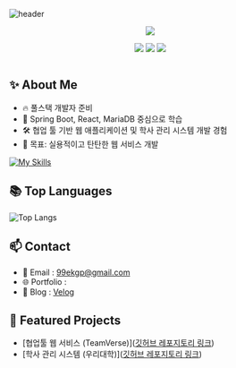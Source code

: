 <!--
## [![Typing SVG](https://readme-typing-svg.herokuapp.com?font=Fira+Code&size=24&pause=1000&color=#000075&center=true&vCenter=true&multiline=true&width=600&height=100&lines=안녕하세요+:+끊임없이+배우고+실천하는+신입+개발자+변다혜입니다.)](https://git.io/typing-svg)
<p align="center">
  <img src="https://img.shields.io/badge/Java-ED8B00?style=for-the-badge&logo=java&logoColor=white"/> 
  <img src="https://img.shields.io/badge/Spring Boot-6DB33F?style=for-the-badge&logo=spring-boot&logoColor=white"/> 
  <img src="https://img.shields.io/badge/React-61DAFB?style=for-the-badge&logo=react&logoColor=black"/>
</p>

<p align="center">
  <img src="https://komarev.com/ghpvc/?username=dkdltl99&style=flat-square&color=#000075" alt=""/>
</p>
-->

![header](https://capsule-render.vercel.app/api?type=waving&color=0:#000075,100:89F7FE&height=200&section=header&text=Hi+I'm+변다혜&fontSize=40&fontColor=ffffff)

<p align="center">
  <img src="https://readme-typing-svg.herokuapp.com?font=Fira+Code&size=20&pause=1000&color=#000075&center=true&vCenter=true&multiline=true&width=1000&height=100&lines=안녕하세요+:+끊임없이+배우고+실천하는+신입+개발자+변다혜입니다."/>
</p>

<p align="center">
  <img src="https://img.shields.io/badge/Java-ED8B00?style=for-the-badge&logo=java&logoColor=white"/> 
  <img src="https://img.shields.io/badge/Spring Boot-6DB33F?style=for-the-badge&logo=spring-boot&logoColor=white"/> 
  <img src="https://img.shields.io/badge/React-61DAFB?style=for-the-badge&logo=react&logoColor=black"/>
</p>

<p align="center">
  <img src="https://komarev.com/ghpvc/?username=dkdlxl99&style=flat-square&color=000075" alt=""/>
</p>



## ✨ About Me

- 🔥 풀스택 개발자 준비
- 🌱 Spring Boot, React, MariaDB 중심으로 학습
- 🛠️ 협업 툴 기반 웹 애플리케이션 및 학사 관리 시스템 개발 경험
- 🎯 목표: 실용적이고 탄탄한 웹 서비스 개발

[![My Skills](https://skillicons.dev/icons?i=java,spring,react,mysql,html,css,js,github)](https://skillicons.dev)


<!--
<p align="center">
  <img src="https://github-readme-stats.vercel.app/api?username=dkdlxl99&show_icons=true&theme=tokyonight"/>
</p>
-->


## 📚 Top Languages
![Top Langs](https://github-readme-stats.vercel.app/api/top-langs/?username=dkdlxl99&layout=compact)



## 📫 Contact

- 📧 Email : 99ekgp@gmail.com
- 🌐 Portfolio :
- 💬 Blog : [Velog](https://dkdlxl99.tistory.com/)

## 🚀 Featured Projects

- [협업툴 웹 서비스 (TeamVerse)]([깃허브 레포지토리 링크](https://github.com/dkdlxl99/teamverse))
- [학사 관리 시스템 (우리대학)]([깃허브 레포지토리 링크](https://github.com/dkdlxl99/PROJECT_LMS))


<!--
**dkdlxl99/dkdlxl99** is a ✨ _special_ ✨ repository because its `README.md` (this file) appears on your GitHub profile.

Here are some ideas to get you started:

- 🔭 I’m currently working on ...
- 🌱 I’m currently learning ...
- 👯 I’m looking to collaborate on ...
- 🤔 I’m looking for help with ...
- 💬 Ask me about ...
- 📫 How to reach me: ...
- 😄 Pronouns: ...
- ⚡ Fun fact: ...
-->
